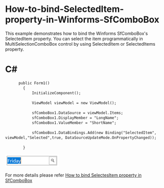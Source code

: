 # How-to-bind-SelectedItem-property-in-Winforms-SfComboBox
This example demonstrates how to bind the Winforms SfComboBox's SelectedItem property. 
You can select the item programmatically in MultiSelectionComboBox control by using SelectedItem or SelectedItems property. 

# C#
          public Form1()
            {
                InitializeComponent();

                ViewModel viewModel = new ViewModel();

                sfComboBox1.DataSource = viewModel.Items;
                sfComboBox1.DisplayMember = "LongName";
                sfComboBox1.ValueMember = "ShortName";

                sfComboBox1.DataBindings.Add(new Binding("SelectedItem", viewModel,"Selected",true, DataSourceUpdateMode.OnPropertyChanged));

            }

![Programatically SelectedItem](ComboBoxAdv_DataBinding_SelectedItem/Image/Programatically%20SelectedItem.png)

For more details please refer [How to bind SelectesItem property in SfComboBox](https://www.syncfusion.com/kb/11866/how-to-bind-selecteditem-property-of-sfcombobox-to-another-property)
